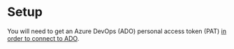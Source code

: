 # Setup

You will need to get an Azure DevOps (ADO) personal access token (PAT) [in order to connect to ADO](./connect-to-ado.md).